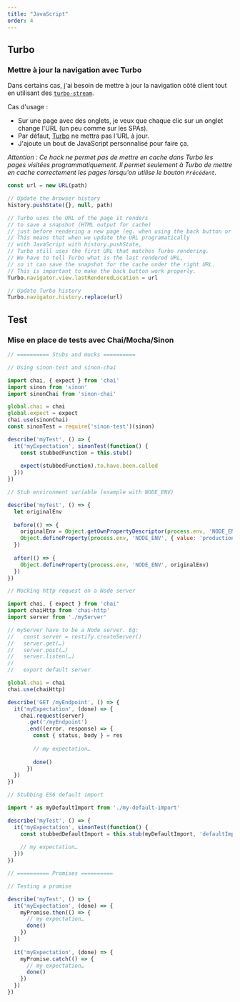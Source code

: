 ```yaml
---
title: "JavaScript"
order: 4
---
```

## Turbo

### Mettre à jour la navigation avec Turbo

Dans certains cas, j'ai besoin de mettre à jour la navigation côté client tout en utilisant des [`turbo-stream`](https://turbo.hotwired.dev/reference/streams). 

Cas d'usage : 
- Sur une page avec des onglets, je veux que chaque clic sur un onglet change l'URL (un peu comme sur les SPAs).
- Par défaut, [Turbo](https://github.com/hotwired/turbo/tree/c207f5b25758e4a084e8ae42e49712b91cf37114) ne mettra pas l'URL à jour.
- J'ajoute un bout de JavaScript personnalisé pour faire ça.

_Attention : Ce hack ne permet pas de mettre en cache dans Turbo les pages visitées programmatiquement. Il permet seulement à Turbo de mettre en cache correctement les pages lorsqu'on utilise le bouton `Précédent`._

```javascript
const url = new URL(path)

// Update the browser history
history.pushState({}, null, path) 

// Turbo uses the URL of the page it renders 
// to save a snapshot (HTML output for cache) 
// just before rendering a new page (eg. when using the back button or loading an entire new page)
// This means that when we update the URL programatically
// with JavaScript with history.pushState,
// Turbo still uses the first URL that matches Turbo rendering.
// We have to tell Turbo what is the last rendered URL,
// so it can save the snapshot for the cache under the right URL.
// This is important to make the back button work properly.
Turbo.navigator.view.lastRenderedLocation = url

// Update Turbo history
Turbo.navigator.history.replace(url)
```

## Test

### Mise en place de tests avec Chai/Mocha/Sinon

```javascript
// ========== Stubs and mocks ==========

// Using sinon-test and sinon-chai

import chai, { expect } from 'chai'
import sinon from 'sinon'
import sinonChai from 'sinon-chai'

global.chai = chai
global.expect = expect
chai.use(sinonChai)
const sinonTest = require('sinon-test')(sinon)

describe('myTest', () => {
  it('myExpectation', sinonTest(function() {
    const stubbedFunction = this.stub()
    
    expect(stubbedFunction).to.have.been.called
  }))
})

// Stub environment variable (example with NODE_ENV)

describe('myTest', () => {
  let originalEnv
  
  before(() => {
    originalEnv = Object.getOwnPropertyDescriptor(process.env, 'NODE_ENV')
    Object.defineProperty(process.env, 'NODE_ENV', { value: 'production' })
  })
  
  after(() => {
    Object.defineProperty(process.env, 'NODE_ENV', originalEnv)
  })
})

// Mocking http request on a Node server

import chai, { expect } from 'chai'
import chaiHttp from 'chai-http'
import server from './myServer'

// myServer have to be a Node server. Eg: 
//   const server = restify.createServer()
//   server.get(…)
//   server.post(…)
//   server.listen(…)
//   
//   export default server

global.chai = chai
chai.use(chaiHttp)

describe('GET /myEndpoint', () => {
  it('myExpectation', (done) => {
    chai.request(server)
      .get('/myEndpoint')
      .end((error, response) => {
        const { status, body } = res
        
        // my expectation…
        
        done()
      })
  })
})

// Stubbing ES6 default import

import * as myDefaultImport from './my-default-import'

describe('myTest', () => {
  it('myExpectation', sinonTest(function() {
    const stubbedDefaultImport = this.stub(myDefaultImport, 'defaultImportFunction')
    
    // my expectation…
  }))
})

// ========== Promises ==========

// Testing a promise

describe('myTest', () => {
  it('myExpectation', (done) => {
    myPromise.then(() => {
      // my expectation…
      done()
    })
  })
  
  it('myExpectation', (done) => {
    myPromise.catch(() => {
      // my expectation…
      done()
    })
  })
})
``` 